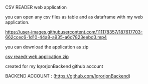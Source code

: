 CSV READER web application

you can open any csv files as table and as dataframe with my web application.

https://user-images.githubusercontent.com/111178357/187617703-662ccec6-1d10-44a8-a935-a6d7823eebd3.mp4


you can download the application as zip

[csv reaedr web application.zip](https://github.com/IqrorjonCoder/csv-reader/files/9459432/csv.reaedr.web.application.zip)


created for my IqrorjonBackend github account

BACKEND ACCOUNT : (https://github.com/IqrorjonBackend)
